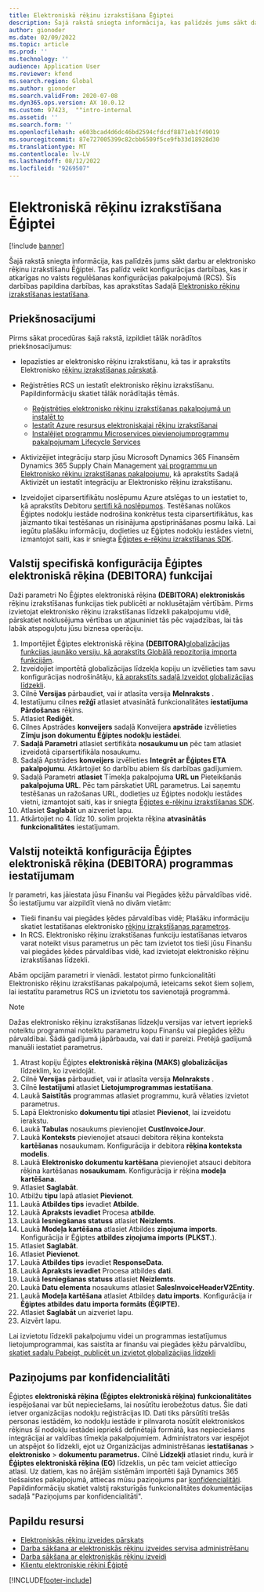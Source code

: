 ```yaml
---
title: Elektroniskā rēķinu izrakstīšana Ēģiptei
description: Šajā rakstā sniegta informācija, kas palīdzēs jums sākt darbu ar elektronisko rēķinu izrakstīšanu Ēģiptei Microsoft Dynamics 365 Finansēs un Dynamics 365 Supply Chain Management.
author: gionoder
ms.date: 02/09/2022
ms.topic: article
ms.prod: ''
ms.technology: ''
audience: Application User
ms.reviewer: kfend
ms.search.region: Global
ms.author: gionoder
ms.search.validFrom: 2020-07-08
ms.dyn365.ops.version: AX 10.0.12
ms.custom: 97423,  ""intro-internal
ms.assetid: ''
ms.search.form: ''
ms.openlocfilehash: e603bcad4d6dc46bd2594cfdcdf8871eb1f49019
ms.sourcegitcommit: 87e727005399c82cbb6509f5ce9fb33d18928d30
ms.translationtype: MT
ms.contentlocale: lv-LV
ms.lasthandoff: 08/12/2022
ms.locfileid: "9269507"
---
```

# <a name="electronic-invoicing-for-egypt"></a>Elektroniskā rēķinu izrakstīšana Ēģiptei

[!include [banner](../includes/banner.md)]

Šajā rakstā sniegta informācija, kas palīdzēs jums sākt darbu ar elektronisko rēķinu izrakstīšanu Ēģiptei. Tas palīdz veikt konfigurācijas darbības, kas ir atkarīgas no valsts regulēšanas konfigurācijas pakalpojumā (RCS). Šīs darbības papildina darbības, kas aprakstītas Sadaļā [Elektronisko rēķinu izrakstīšanas iestatīšana](e-invoicing-set-up-overview.md).

## <a name="prerequisites"></a>Priekšnosacījumi

Pirms sākat procedūras šajā rakstā, izpildiet tālāk norādītos priekšnosacījumus:

- Iepazīsties ar elektronisko rēķinu izrakstīšanu, kā tas ir aprakstīts Elektronisko [rēķinu izrakstīšanas pārskatā](e-invoicing-service-overview.md).
- Reģistrēties RCS un iestatīt elektronisko rēķinu izrakstīšanu. Papildinformāciju skatiet tālāk norādītajās tēmās.

    - [Reģistrēties elektronisko rēķinu izrakstīšanas pakalpojumā un instalēt to](e-invoicing-sign-up-install.md)
    - [Iestatīt Azure resursus elektroniskajai rēķinu izrakstīšanai](e-invoicing-set-up-azure-resources.md)
    - [Instalējiet programmu Microservices pievienojumprogrammu pakalpojumam Lifecycle Services](e-invoicing-install-add-in-microservices-lcs.md)
    
- Aktivizējiet integrāciju starp jūsu Microsoft Dynamics 365 Finansēm Dynamics 365 Supply Chain Management [vai programmu un Elektronisko rēķinu izrakstīšanas pakalpojumu](e-invoicing-activate-setup-integration.md), kā aprakstīts Sadaļā Aktivizēt un iestatīt integrāciju ar Elektronisko rēķinu izrakstīšanu.
- Izveidojiet ciparsertifikātu noslēpumu Azure atslēgas to un iestatiet to, kā aprakstīts Debitoru [sertifi kā noslēpumos](e-invoicing-customer-certificates-secrets.md). Testēšanas nolūkos Ēģiptes nodokļu iestāde nodrošina konkrētus testa ciparsertifikātus, kas jāizmanto tikai testēšanas un risinājuma apstiprināšanas posmu laikā. Lai iegūtu plašāku informāciju, dodieties uz Ēģiptes nodokļu iestādes vietni, izmantojot saiti, kas ir sniegta [Ēģiptes e-rēķinu izrakstīšanas SDK](https://sdk.invoicing.eta.gov.eg/faq/).

## <a name="country-specific-configuration-for-the-egyptian-electronic-invoice-eg-feature"></a>Valstij specifiskā konfigurācija Ēģiptes elektroniskā rēķina (DEBITORA) funkcijai

Daži parametri No Ēģiptes elektroniskā rēķina **(DEBITORA) elektroniskās** rēķinu izrakstīšanas funkcijas tiek publicēti ar noklusētajām vērtībām. Pirms izvietojat elektronisko rēķinu izrakstīšanas līdzekli pakalpojumu vidē, pārskatiet noklusējuma vērtības un atjauniniet tās pēc vajadzības, lai tās labāk atspoguļotu jūsu biznesa operāciju.

1. Importējiet Ēģiptes elektroniskā rēķina **(DEBITORA)**[globalizācijas funkcijas jaunāko versiju, kā aprakstīts Globālā repozitorija importa funkcijām](e-invoicing-import-feature-global-repository.md).
2. Izveidojiet importētā globalizācijas līdzekļa kopiju un izvēlieties tam savu konfigurācijas nodrošinātāju, [kā aprakstīts sadaļā Izveidot globalizācijas līdzekli](e-invoicing-create-new-globalization-feature.md).
3. Cilnē **Versijas** pārbaudiet, vai ir atlasīta versija **Melnraksts** .
4. Iestatījumu cilnes **režģī** atlasiet atvasinātā funkcionalitātes **iestatījuma Pārdošanas** rēķins.
5. Atlasiet **Rediģēt**.
6. Cilnes Apstrādes **konveijers** sadaļā Konveijera **apstrāde** izvēlieties **Zīmju json dokumentu Ēģiptes nodokļu iestādei**.
7. **Sadaļā Parametri** atlasiet sertifikāta **nosaukumu un** pēc tam atlasiet izveidotā ciparsertifikāla nosaukumu.
8. Sadaļā Apstrādes **konveijers** izvēlieties **Integrēt ar Ēģiptes ETA pakalpojumu**. Atkārtojiet šo darbību abiem šīs darbības gadījumiem.
9. Sadaļā Parametri **atlasiet** Tīmekļa pakalpojuma **URL un** Pieteikšanās **pakalpojuma URL**. Pēc tam pārskatiet URL parametrus. Lai saņemtu testēšanas un ražošanas URL, dodieties uz Ēģiptes nodokļu iestādes vietni, izmantojot saiti, kas ir sniegta [Ēģiptes e-rēķinu izrakstīšanas SDK](https://sdk.invoicing.eta.gov.eg/faq/).
10. Atlasiet **Saglabāt** un aizveriet lapu.
11. Atkārtojiet no 4. līdz 10. solim projekta rēķina **atvasinātās funkcionalitātes** iestatījumam.

## <a name="country-specific-configuration-for-the-egyptian-electronic-invoice-eg-application-setup"></a>Valstij noteiktā konfigurācija Ēģiptes elektroniskā rēķina (DEBITORA) programmas iestatījumam

Ir parametri, kas jāiestata jūsu Finanšu vai Piegādes ķēžu pārvaldības vidē. Šo iestatījumu var aizpildīt vienā no divām vietām:

- Tieši finanšu vai piegādes ķēdes pārvaldības vidē; Plašāku informāciju skatiet Iestatīšanas elektronisko [rēķinu izrakstīšanas parametros](e-invoicing-set-up-parameters.md).
- In RCS. Elektronisko rēķinu izrakstīšanas funkciju iestatīšanas ietvaros varat noteikt visus parametrus un pēc tam izvietot tos tieši jūsu Finanšu vai piegādes ķēdes pārvaldības vidē, kad izvietojat elektronisko rēķinu izrakstīšanas līdzekli.

Abām opcijām parametri ir vienādi. Iestatot pirmo funkcionalitāti Elektronisko rēķinu izrakstīšanas pakalpojumā, ieteicams sekot šiem soļiem, lai iestatītu parametrus RCS un izvietotu tos savienotajā programmā.

> [!NOTE]
> Dažas elektronisko rēķinu izrakstīšanas līdzekļu versijas var ietvert iepriekš noteiktu programmai noteiktu parametru kopu Finanšu vai piegādes ķēžu pārvaldībai. Šādā gadījumā jāpārbauda, vai dati ir pareizi. Pretējā gadījumā manuāli iestatiet parametrus.

1. Atrast kopiju Ēģiptes **elektroniskā rēķina (MAKS) globalizācijas** līdzeklim, ko izveidojāt.
2. Cilnē **Versijas** pārbaudiet, vai ir atlasīta versija **Melnraksts** .
3. Cilnē **Iestatījumi** atlasiet **Lietojumprogrammas iestatīšana**.
4. Laukā **Saistītās** programmas atlasiet programmu, kurā vēlaties izvietot parametrus.
5. Lapā Elektronisko **dokumentu tipi** atlasiet **Pievienot**, lai izveidotu ierakstu.
6. Laukā **Tabulas** nosaukums pievienojiet **CustInvoiceJour**.
7. Laukā **Konteksts** pievienojiet atsauci debitora rēķina konteksta **kartēšanas** nosaukumam. Konfigurācija ir debitora **rēķina konteksta modelis**.
8. Laukā **Elektronisko dokumentu kartēšana** pievienojiet atsauci debitora rēķina kartēšanas **nosaukumam**. Konfigurācija ir rēķina **modeļa kartēšana**.
9. Atlasiet **Saglabāt**.
10. Atbilžu **tipu** lapā atlasiet **Pievienot**.
11. Laukā **Atbildes tips** ievadiet **Atbilde**.
12. Laukā **Apraksts ievadiet** Procesa **atbilde**.
13. Laukā **Iesniegšanas statuss** atlasiet **Neizlemts**.
14. Laukā **Modeļa kartēšana** atlasiet Atbildes **ziņojuma imports**. Konfigurācija ir Ēģiptes **atbildes ziņojuma imports (PLKST.**).
15. Atlasiet **Saglabāt**.
16. Atlasiet **Pievienot**.
17. Laukā **Atbildes tips** ievadiet **ResponseData**.
18. Laukā **Apraksts ievadiet** Procesa atbildes **dati**.
19. Laukā **Iesniegšanas statuss** atlasiet **Neizlemts**.
20. Laukā **Datu elementa** nosaukums atlasiet **SalesInvoiceHeaderV2Entity**.
21. Laukā **Modeļa kartēšana** atlasiet Atbildes **datu imports**. Konfigurācija ir **Ēģiptes atbildes datu importa formāts (ĒĢIPTE).**
22. Atlasiet **Saglabāt** un aizveriet lapu.
23. Aizvērt lapu.

Lai izvietotu līdzekli pakalpojumu videi un programmas iestatījumus lietojumprogrammai, kas saistīta ar finanšu vai piegādes ķēžu pārvaldību, [skatiet sadaļu Pabeigt, publicēt un izvietot globalizācijas līdzekli](e-invoicing-complete-publish-deploy-globalization-feature.md)

## <a name="privacy-notice"></a>Paziņojums par konfidencialitāti

Ēģiptes **elektroniskā rēķina (Ēģiptes elektroniskā rēķina) funkcionalitātes** iespējošanai var būt nepieciešams, lai nosūtītu ierobežotus datus. Šie dati ietver organizācijas nodokļu reģistrācijas ID. Dati tiks pārsūtīti trešās personas iestādēm, ko nodokļu iestāde ir pilnvarota nosūtīt elektroniskos rēķinus šī nodokļu iestādei iepriekš definētajā formātā, kas nepieciešams integrācijai ar valdības tīmekļa pakalpojumiem. Administrators var iespējot un atspējot šo līdzekli, ejot uz Organizācijas administrēšanas **iestatīšanas** \> **elektronisko** \> **dokumentu parametrus.** Cilnē **Līdzekļi** atlasiet rindu, kurā ir **Ēģiptes elektroniskā rēķina (EG)** līdzeklis, un pēc tam veiciet attiecīgo atlasi. Uz datiem, kas no ārējām sistēmām importēti šajā Dynamics 365 tiešsaistes pakalpojumā, attiecas mūsu paziņojums par [konfidencialitāti](https://go.microsoft.com/fwlink/?LinkId=512132). Papildinformāciju skatiet valstij raksturīgās funkcionalitātes dokumentācijas sadaļā "Paziņojums par konfidencialitāti".

## <a name="additional-resources"></a>Papildu resursi

- [Elektroniskās rēķinu izveides pārskats](e-invoicing-service-overview.md)
- [Darba sākšana ar elektroniskās rēķinu izveides servisa administrēšanu](e-invoicing-get-started-service-administration.md)
- [Darba sākšana ar elektroniskās rēķinu izveidi](e-invoicing-get-started.md)
- [Klientu elektroniskie rēķini Ēģiptē](emea-egy-e-invoices.md)

[!INCLUDE[footer-include](../../includes/footer-banner.md)]
